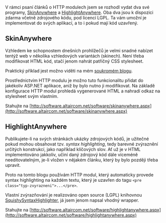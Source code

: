 <!-- dcterms:identifier = aspnetcz#11 -->
<!-- dcterms:title = SkinAnywhere a HighlightAnywhere k dispozici zdarma -->
<!-- dcterms:abstract = ...aneb HTTP moduly v praxi: skinování a syntax highlighting ve vaší aplikaci, bez nutnosti cokoliv instalovat -->
<!-- np9:categoryId = 1 -->
<!-- x4w:category = Programování -->
<!-- np9:authorId = 1 -->
<!-- np9:authorEmail = michal.valasek@altairis.cz -->
<!-- dcterms:creator = Michal Altair Valášek -->
<!-- dcterms:created = 2005-01-11T22:38:16.657+01:00 -->
<!-- dcterms:dateAccepted = 2005-01-11T22:38:16.657+01:00 -->

V rámci psaní článků o HTTP modulech jsem se rozhodl vydat dva své programy, [SkinAnywhere](http://software.altaircom.net/software/skinanywhere.aspx) a [HighlightAnywhere](http://software.altaircom.net/software/highlightanywhere.aspx). Oba dva jsou k dispozici zdarma včetně zdrojového kódu, pod licencí LGPL. Ta vám umožní je implementovat do svých aplikací, a to i pokud mají kód uzavřený.

## SkinAnywhere

Vzhledem ke schopnostem dnešních prohlížečů je velmi snadné nabízet tentýž web v několika vzhledových variantách (skinech). Není třeba modifikovat HTML kód, stačí jenom nahrát patřičný CSS stylesheet.

Praktický příklad jest možno viděti na mém [soukromém blogu](http://weblog.rider.cz/).

Prostřednictvím HTTP modulu je možno tuto funkcionalitu přidat do jakékoliv ASP.NET aplikace, aniž by bylo nutno ji modifikovat. Na základě konfigurace HTTP modul prohledá vygenerované HTML a nahradí odkaz na stylesheet svým vlastním.

Stahujte na [http://software.altaircom.net/software/skinanywhere.aspx](http://software.altaircom.net/software/skinanywhere.aspx)

## HighlightAnywhere

Publikujete-li na svých stránkách ukázky zdrojových kódů, je užitečné pokud mohou obsahovat tzv. *syntax highlighting*, tedy barevné zvýraznění určitých konstrukcí, jako například klíčových slov. Ať už je v HTML implementováno jakkoliv, učiní daný zdrojový kód dále víceméně needitovatelným, je-li vložen v nějakém článku, který by bylo později třeba upravit.

Proto na tomto blogu používám HTTP modul, který automaticky provede syntax highlighting na každém textu, který je uzavřen do tagu `<pre class="typ-zvyrazneni">...</pre>`.

Vlastní zvýrazňování je realizováno open source (LGPL) knihovnou [SquishySyntaxHighlighter](http://www.squishyweb.com/ware/products.asp?q=squishysyntax), já jsem jenom napsal vhodný wrapper.

Stahujte na [http://software.altaircom.net/software/highlightanywhere.aspx](http://software.altaircom.net/software/highlightanywhere.aspx)